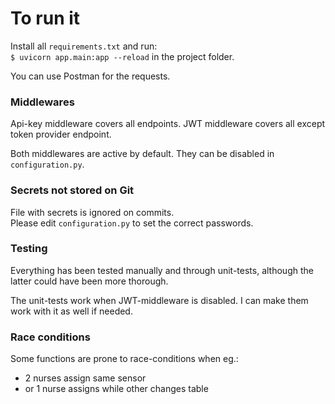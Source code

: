# To run it
Install all `requirements.txt` and run:   
`$ uvicorn app.main:app --reload`
in the project folder.

You can use Postman for the requests.

### Middlewares
Api-key middleware covers all endpoints.
JWT middleware covers all except token provider 
endpoint.

Both middlewares are active by default. 
They can be disabled in `configuration.py`. 



### Secrets not stored on Git
File with secrets is ignored on commits.   
Please edit `configuration.py` to set the correct 
passwords.

### Testing
Everything has been tested manually 
and through unit-tests, although the latter could 
have been more thorough. 

The unit-tests work when JWT-middleware is disabled.
I can make them work with it as well if needed.


### Race conditions

Some functions are prone to race-conditions when eg.: 
- 2 nurses assign same sensor
- or 1 nurse assigns while other changes table

